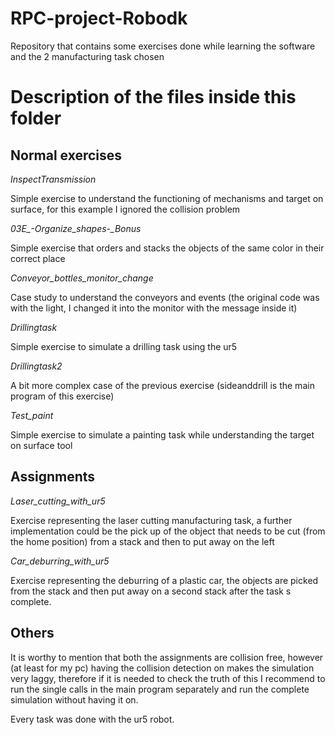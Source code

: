 # RPC-project-Robodk
Repository that contains some exercises done while learning the software and the 2 manufacturing task chosen

# Description of the files inside this folder
## Normal exercises
*InspectTransmission*
  
  Simple exercise to understand the functioning of mechanisms and target on surface, for this example I ignored the collision problem
  
*03E_-_Organize_shapes_-_Bonus*
  
  Simple exercise that orders and stacks the objects of the same color in their correct place
  
*Conveyor_bottles_monitor_change*
  
  Case study to understand the conveyors and events (the original code was with the light, I changed it into the monitor with the message inside it)
  
*Drillingtask*

  Simple exercise to simulate a drilling task using the ur5
  
*Drillingtask2*

  A bit more complex case of the previous exercise (sideanddrill is the main program of this exercise)
  
*Test_paint*

  Simple exercise to simulate a painting task while understanding the target on surface tool


## Assignments

*Laser_cutting_with_ur5*

  Exercise representing the laser cutting manufacturing task, a further implementation could be the pick up of the object that needs to be cut (from the home position) from a stack
  and then to put away on the left
  
*Car_deburring_with_ur5*

  Exercise representing the deburring of a plastic car, the objects are picked from the stack and then put away on a second stack after the task s complete.


## Others

It is worthy to mention that both the assignments are collision free, however (at least for my pc) having the collision detection on makes the simulation very laggy, therefore if it is needed to check the truth of this I recommend to run the single calls in the main program separately and run the complete simulation without having it on.

Every task was done with the ur5 robot.
